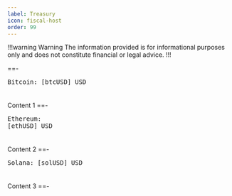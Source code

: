 ```yaml
---
label: Treasury
icon: fiscal-host
order: 99
---
```

!!!warning Warning
The information provided is for informational purposes only and does not constitute financial or legal advice.
!!!


  <style>
    .bar {
      font-family: monospace;
      font-size: 18px;
      width: 100%;
      box-sizing: border-box;
      white-space: nowrap;  
      overflow: hidden;  
      word-break: break-all;
    }
  </style>

==- <pre id="btc">Bitcoin: [btcUSD] USD </pre> <pre id="bar-1" class="bar"></pre>
Content 1
==- <pre id="eth">Ethereum: [ethUSD] USD </pre> <pre id="bar-2" class="bar"></pre>
Content 2
==- <pre id="sol">Solana: [solUSD] USD </pre> <pre id="bar-3" class="bar"></pre>
Content 3
==-

<script>
    // Function to create the bar string based on percentage and container width
    function createBar(percentage, containerWidth) {
      // Ensure percentage is between 0 and 100
      const clampedPercentage = Math.max(0, Math.min(100, percentage));

      // Calculate the number of blocks that fit in the available width
      const blockWidth = 10; // width of each block in pixels (adjust this value as needed)
      const totalBlocks = Math.floor(containerWidth / blockWidth); // total number of blocks that fit within the width

      // Calculate the number of "▓" (filled) and "░" (empty) blocks
      const filledBlocks = Math.floor((clampedPercentage / 100) * totalBlocks);
      const emptyBlocks = totalBlocks - filledBlocks;

      // Create the bar string using the blocks
      const bar = '▓'.repeat(filledBlocks) + '░'.repeat(emptyBlocks);

      return bar;
    }

    // Function to update the bars with different percentages
    function updateBars(percentages) {
      // Loop through the percentages and update each bar
      percentages.forEach((percentage, index) => {
        const barId = `bar-${index + 1}`; // ID format: bar-1, bar-2, etc.
        const bar = document.getElementById(barId);

        if (bar) {
          // Get the container width for each bar
          const containerWidth = bar.offsetWidth;
          
          // Update the bar's text content with the generated bar
          bar.textContent = createBar(percentage, containerWidth);
        }
      });
    }

    // Example usage: Update bars with different percentages
    updateBars([30, 50, 70, 90]); // Array of different percentages for each bar

    // Optional: Recalculate and update bars when the window is resized
    window.addEventListener('resize', () => {
      updateBars([30, 50, 70, 90]); // You can adjust these percentages as needed
    });
  </script>
